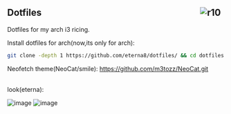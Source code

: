 <img src="https://hits.sh/github.com/eterna8/dotfiles.git.svg?label=views&color=fe7d37" alt="r10" hspace="10"
 align="right" /> Dotfiles
--

Dotfiles for my arch i3 ricing.<br>


Install dotfiles for arch(now,its only for arch): <br>
```bash
git clone -depth 1 https://github.com/eterna8/dotfiles/ && cd dotfiles && sh arch-install.sh
```

Neofetch theme(NeoCat/smile): https://github.com/m3tozz/NeoCat.git

<br>
look(eterna):

![image](https://github.com/eterna8/dotfiles/assets/139211439/f03ddfcd-4496-4fc0-b8d0-f6c7ab6673eb)
![image](https://github.com/eterna8/dotfiles/assets/139211439/e3abc2a3-2663-48df-94d1-b09f6f75c9c3)


